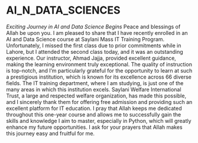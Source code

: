 # AI_N_DATA_SCIENCES
*Exciting Journey in AI and Data Science Begins*
Peace and blessings of Allah be upon you. I am pleased to share that I have recently enrolled in an AI and Data Science course at Saylani Mass IT Training Program. Unfortunately, I missed the first class due to prior commitments while in Lahore, but I attended the second class today, and it was an outstanding experience. Our instructor, Ahmad Jajja, provided excellent guidance, making the learning environment truly exceptional.
The quality of instruction is top-notch, and I’m particularly grateful for the opportunity to learn at such a prestigious institution, which is known for its excellence across 66 diverse fields. The IT training department, where I am studying, is just one of the many areas in which this institution excels. Saylani Welfare International Trust, a large and respected welfare organization, has made this possible, and I sincerely thank them for offering free admission and providing such an excellent platform for IT education.
I pray that Allah keeps me dedicated throughout this one-year course and allows me to successfully gain the skills and knowledge I aim to master, especially in Python, which will greatly enhance my future opportunities. I ask for your prayers that Allah makes this journey easy and fruitful for me.